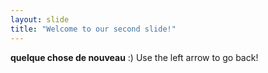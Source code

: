 ```yaml
---
layout: slide
title: "Welcome to our second slide!"
---
```

**quelque chose de nouveau** :)
Use the left arrow to go back!
